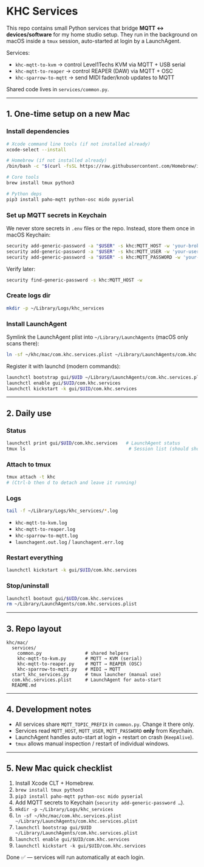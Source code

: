 # KHC Services

This repo contains small Python services that bridge **MQTT ↔ devices/software** for my home studio setup. They run in the background on macOS inside a `tmux` session, auto-started at login by a LaunchAgent.

Services:

- `khc-mqtt-to-kvm` → control Level1Techs KVM via MQTT + USB serial  
- `khc-mqtt-to-reaper` → control REAPER (DAW) via MQTT + OSC  
- `khc-sparrow-to-mqtt` → send MIDI fader/knob updates to MQTT  

Shared code lives in `services/common.py`.

---

## 1. One-time setup on a new Mac

### Install dependencies
```bash
# Xcode command line tools (if not installed already)
xcode-select --install

# Homebrew (if not installed already)
/bin/bash -c "$(curl -fsSL https://raw.githubusercontent.com/Homebrew/install/HEAD/install.sh)"

# Core tools
brew install tmux python3

# Python deps
pip3 install paho-mqtt python-osc mido pyserial
```

### Set up MQTT secrets in **Keychain**
We never store secrets in `.env` files or the repo. Instead, store them once in macOS Keychain:

```bash
security add-generic-password -a "$USER" -s khc:MQTT_HOST -w 'your-broker.example.com'
security add-generic-password -a "$USER" -s khc:MQTT_USER -w 'your-username'
security add-generic-password -a "$USER" -s khc:MQTT_PASSWORD -w 'your-password'
```

Verify later:
```bash
security find-generic-password -s khc:MQTT_HOST -w
```

### Create logs dir
```bash
mkdir -p ~/Library/Logs/khc_services
```

### Install LaunchAgent
Symlink the LaunchAgent plist into `~/Library/LaunchAgents` (macOS only scans there):

```bash
ln -sf ~/khc/mac/com.khc.services.plist ~/Library/LaunchAgents/com.khc.services.plist
```

Register it with launchd (modern commands):

```bash
launchctl bootstrap gui/$UID ~/Library/LaunchAgents/com.khc.services.plist
launchctl enable gui/$UID/com.khc.services
launchctl kickstart -k gui/$UID/com.khc.services
```

---

## 2. Daily use

### Status
```bash
launchctl print gui/$UID/com.khc.services   # LaunchAgent status
tmux ls                                      # Session list (should show "khc")
```

### Attach to tmux
```bash
tmux attach -t khc
# (Ctrl-b then d to detach and leave it running)
```

### Logs
```bash
tail -f ~/Library/Logs/khc_services/*.log
```
- `khc-mqtt-to-kvm.log`  
- `khc-mqtt-to-reaper.log`  
- `khc-sparrow-to-mqtt.log`  
- `launchagent.out.log` / `launchagent.err.log`

### Restart everything
```bash
launchctl kickstart -k gui/$UID/com.khc.services
```

### Stop/uninstall
```bash
launchctl bootout gui/$UID/com.khc.services
rm ~/Library/LaunchAgents/com.khc.services.plist
```

---

## 3. Repo layout

```
khc/mac/
  services/
    common.py                # shared helpers
    khc-mqtt-to-kvm.py       # MQTT → KVM (serial)
    khc-mqtt-to-reaper.py    # MQTT → REAPER (OSC)
    khc-sparrow-to-mqtt.py   # MIDI → MQTT
  start_khc_services.py      # tmux launcher (manual use)
  com.khc.services.plist     # LaunchAgent for auto-start
  README.md
```

---

## 4. Development notes

- All services share `MQTT_TOPIC_PREFIX` in `common.py`. Change it there only.  
- Services read `MQTT_HOST`, `MQTT_USER`, `MQTT_PASSWORD` **only** from Keychain.  
- LaunchAgent handles auto-start at login + restart on crash (`KeepAlive`).  
- `tmux` allows manual inspection / restart of individual windows.  

---

## 5. New Mac quick checklist

1. Install Xcode CLT + Homebrew.  
2. `brew install tmux python3`  
3. `pip3 install paho-mqtt python-osc mido pyserial`  
4. Add MQTT secrets to Keychain (`security add-generic-password …`).  
5. `mkdir -p ~/Library/Logs/khc_services`  
6. `ln -sf ~/khc/mac/com.khc.services.plist ~/Library/LaunchAgents/com.khc.services.plist`  
7. `launchctl bootstrap gui/$UID ~/Library/LaunchAgents/com.khc.services.plist`  
8. `launchctl enable gui/$UID/com.khc.services`  
9. `launchctl kickstart -k gui/$UID/com.khc.services`  

Done ✅ — services will run automatically at each login.
